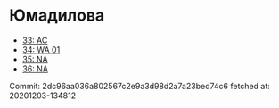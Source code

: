 # Юмадилова
- [33: AC](33.md)
- [34: WA 01](34.md)
- [35: NA](35.md)
- [36: NA](36.md)

Commit: 2dc96aa036a802567c2e9a3d98d2a7a23bed74c6
 fetched at: 20201203-134812
